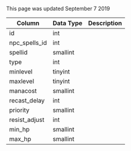 This page was updated September 7 2019

| Column        | Data Type | Description |
| ------------- | --------- | ----------- |
| id            | int       |             |
| npc_spells_id | int       |             |
| spellid       | smallint  |             |
| type          | int       |             |
| minlevel      | tinyint   |             |
| maxlevel      | tinyint   |             |
| manacost      | smallint  |             |
| recast_delay  | int       |             |
| priority      | smallint  |             |
| resist_adjust | int       |             |
| min_hp        | smallint  |             |
| max_hp        | smallint  |             |
